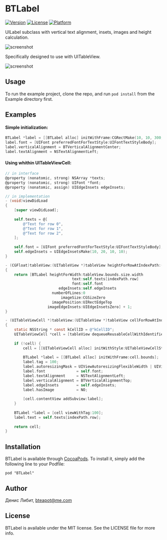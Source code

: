 # BTLabel

[![Version](https://img.shields.io/cocoapods/v/BTLabel.svg?style=flat)](http://cocoadocs.org/docsets/BTLabel)
[![License](https://img.shields.io/cocoapods/l/BTLabel.svg?style=flat)](http://cocoadocs.org/docsets/BTLabel)
[![Platform](https://img.shields.io/cocoapods/p/BTLabel.svg?style=flat)](http://cocoadocs.org/docsets/BTLabel)

UILabel subclass with vertical text alignment, insets, images and height calculation.

![screenshot](http://i.imgur.com/bgTDpF8.png)

Specifically designed to use with UITableView.

![screenshot](http://i.imgur.com/S5P46Un.png)

## Usage

To run the example project, clone the repo, and run `pod install` from the Example directory first.

## Examples

#### Simple initialization:

```objective-c
BTLabel *label = [[BTLabel alloc] initWithFrame:CGRectMake(10, 10, 300, 80) edgeInsets:UIEdgeInsetsMake(10, 20, 10, 10)];
label.font = [UIFont preferredFontForTextStyle:UIFontTextStyleBody];
label.verticalAlignment = BTVerticalAlignmentCenter;
label.textAlignment = NSTextAlignmentLeft;
```

#### Using whithin UITableViewCell:

```objective-c
// in interface
@property (nonatomic, strong) NSArray *texts;
@property (nonatomic, strong) UIFont *font;
@property (nonatomic, assign) UIEdgeInsets edgeInsets;

// in implementation
- (void)viewDidLoad
{
	[super viewDidLoad];
	
	self.texts = @[
		@"Text for row 0",
		@"Text for row 1",
		@"Text for row 2",
	];
	
	self.font = [UIFont preferredFontForTextStyle:UIFontTextStyleBody];
	self.edgeInsets = UIEdgeInsetsMake(10, 20, 10, 10);
}

- (CGFloat)tableView:(UITableView *)tableView heightForRowAtIndexPath:(NSIndexPath *)indexPath
{
	return [BTLabel heightForWidth:tableView.bounds.size.width
							  text:self.texts[indexPath.row]
							  font:self.font
						edgeInsets:self.edgeInsets
					 numberOfLines:0
						 imageSize:CGSizeZero
					 imagePosition:UIRectEdgeTop
				   imageEdgeInsets:UIEdgeInsetsZero] + 1;
}

- (UITableViewCell *)tableView:(UITableView *)tableView cellForRowAtIndexPath:(NSIndexPath *)indexPath
{
	static NSString * const kCellID = @"kCellID";
	UITableViewCell *cell = [tableView dequeueReusableCellWithIdentifier:kCellID];
	
	if (!cell) {
		cell = [[UITableViewCell alloc] initWithStyle:UITableViewCellStyleDefault reuseIdentifier:kCellID];
		
		BTLabel *label = [[BTLabel alloc] initWithFrame:cell.bounds];
		label.tag = 100;
		label.autoresizingMask = UIViewAutoresizingFlexibleWidth | UIViewAutoresizingFlexibleHeight;
		label.font				= self.font;
		label.textAlignment		= NSTextAlignmentLeft;
		label.verticalAlignment	= BTVerticalAlignmentTop;
		label.edgeInsets		= self.edgeInsets;
		label.hasImage			= NO;
		
		[cell.contentView addSubview:label];
	}
	
	BTLabel *label = [cell viewWithTag:100];
	label.text = self.texts[indexPath.row];
	
	return cell;
}

```

## Installation

BTLabel is available through [CocoaPods](http://cocoapods.org). To install
it, simply add the following line to your Podfile:

    pod "BTLabel"

## Author

Денис Либит, bteapot@me.com

## License

BTLabel is available under the MIT license. See the LICENSE file for more info.

